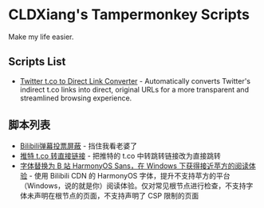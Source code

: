 # CLDXiang's Tampermonkey Scripts

Make my life easier.

## Scripts List

- [Twitter t.co to Direct Link Converter](dist/twitter-link-converter.js) - Automatically converts Twitter's indirect t.co links into direct, original URLs for a more transparent and streamlined browsing experience.

## 脚本列表

- [Bilibili弹幕投票屏蔽](dist/hide-bili-vote.js) - 挡住我看老婆了
- [推特 t.co 转直接链接](dist/twitter-link-converter.js) - 把推特的 t.co 中转跳转链接改为直接跳转
- [字体替换为 B 站 HarmonyOS Sans，在 Windows 下获得接近苹方的阅读体验](dist/use-harmony-font-bili-cdn.js) - 使用 Bilibili CDN 的 HarmonyOS 字体，提升不支持苹方的平台（Windows，说的就是你）阅读体验。仅对常见根节点进行检查，不支持字体未声明在根节点的页面，不支持声明了 CSP 限制的页面
